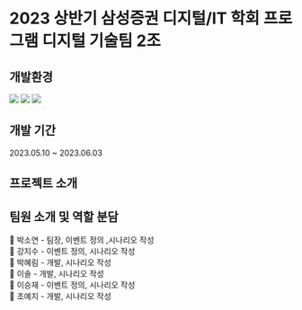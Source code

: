 

# 2023 상반기 삼성증권 디지털/IT 학회 프로그램 디지털 기술팀 2조


## 개발환경 
<img src="https://img.shields.io/badge/Python-3766AB?style=flat-square&logo=Python&logoColor=white"/> </t><img src="https://img.shields.io/badge/MySQL-4479A1?style=flat-square&logo=MySQL&logoColor=white"/> </t><img src="https://img.shields.io/badge/Streamlit-FF4B4B?style=flat-square&logo=Streamlit&logoColor=white"/>

## 개발 기간
2023.05.10 ~ 2023.06.03

## 프로젝트 소개


## 팀원 소개 및 역할 분담
👩 박소연 - 팀장, 이벤트 정의 ,시나리오 작성</br>
👩 강지수 - 이벤트 정의, 시나리오 작성</br>
👩 박혜림 - 개발, 시나리오 작성</br>
👩 이솔 - 개발, 시나리오 작성</br>
👨 이승재 - 이벤트 정의, 시나리오 작성</br>
👩 조예지 - 개발, 시나리오 작성<br/>
